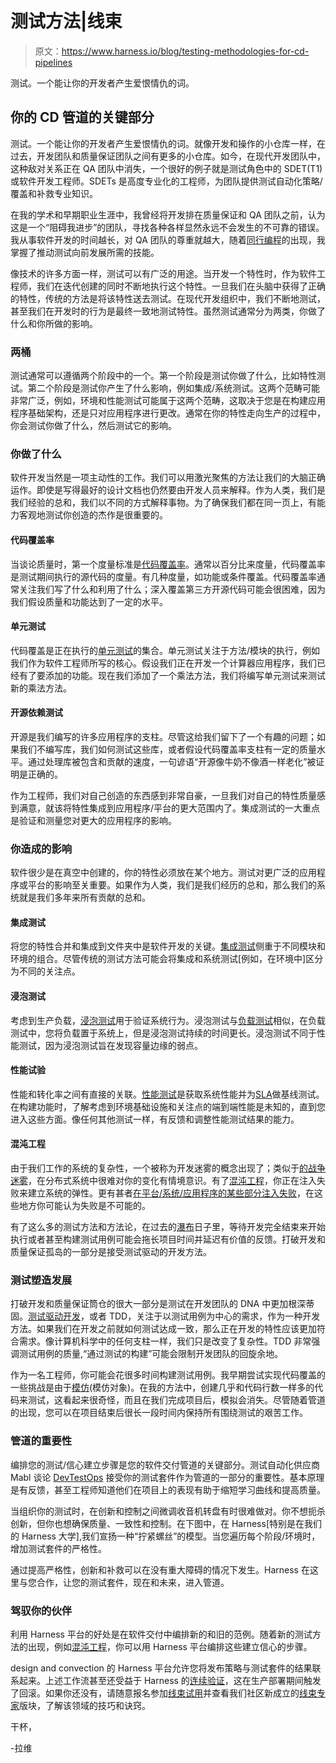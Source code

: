 # 测试方法|线束

> 原文：<https://www.harness.io/blog/testing-methodologies-for-cd-pipelines>

测试。一个能让你的开发者产生爱恨情仇的词。

## 你的 CD 管道的关键部分

测试。一个能让你的开发者产生爱恨情仇的词。就像开发和操作的小仓库一样，在过去，开发团队和质量保证团队之间有更多的小仓库。如今，在现代开发团队中，这种敌对关系正在 QA 团队中消失，一个很好的例子就是测试角色中的 SDET(T1)或软件开发工程师。SDETs 是高度专业化的工程师，为团队提供测试自动化策略/覆盖和补救专业知识。

在我的学术和早期职业生涯中，我曾经将开发排在质量保证和 QA 团队之前，认为这是一个“阻碍我进步”的团队，寻找各种各样显然永远不会发生的不可靠的错误。我从事软件开发的时间越长，对 QA 团队的尊重就越大，随着[同行编程](https://en.wikipedia.org/wiki/Pair_programming)的出现，我掌握了推动测试向前发展所需的技能。

像技术的许多方面一样，测试可以有广泛的用途。当开发一个特性时，作为软件工程师，我们在迭代创建的同时不断地执行这个特性。一旦我们在头脑中获得了正确的特性，传统的方法是将该特性送去测试。在现代开发组织中，我们不断地测试，甚至我们在开发时的行为是最终一致地测试特性。虽然测试通常分为两类，你做了什么和你所做的影响。

### 两桶

测试通常可以遵循两个阶段中的一个。第一个阶段是测试你做了什么，比如特性测试。第二个阶段是测试你产生了什么影响，例如集成/系统测试。这两个范畴可能非常广泛，例如，环境和性能测试可能属于这两个范畴，这取决于您是在构建应用程序基础架构，还是只对应用程序进行更改。通常在你的特性走向生产的过程中，你会测试你做了什么，然后测试它的影响。

### 你做了什么

软件开发当然是一项主动性的工作。我们可以用激光聚焦的方法让我们的大脑正确运作。即使是写得最好的设计文档也仍然要由开发人员来解释。作为人类，我们是我们经验的总和，我们以不同的方式解释事物。为了确保我们都在同一页上，有能力客观地测试你创造的杰作是很重要的。

#### 代码覆盖率

当谈论质量时，第一个度量标准是[代码覆盖率](https://en.wikipedia.org/wiki/Code_coverage)。通常以百分比来度量，代码覆盖率是测试期间执行的源代码的度量。有几种度量，如功能或条件覆盖。代码覆盖率通常关注我们写了什么和利用了什么；深入覆盖第三方开源代码可能会很困难，因为我们假设质量和功能达到了一定的水平。

#### 单元测试

代码覆盖是正在执行的[单元测试](https://en.wikipedia.org/wiki/Unit_testing)的集合。单元测试关注于方法/模块的执行，例如我们作为软件工程师所写的核心。假设我们正在开发一个计算器应用程序，我们已经有了要添加的功能。现在我们添加了一个乘法方法，我们将编写单元测试来测试新的乘法方法。

#### 开源依赖测试

开源是我们编写的许多应用程序的支柱。尽管这给我们留下了一个有趣的问题；如果我们不编写库，我们如何测试这些库，或者假设代码覆盖率支柱有一定的质量水平。通过处理库被包含和贡献的速度，一句谚语“开源像牛奶不像酒一样老化”被证明是正确的。

作为工程师，我们对自己创造的东西感到非常自豪，一旦我们对自己的特性质量感到满意，就该将特性集成到应用程序/平台的更大范围内了。集成测试的一大重点是验证和测量您对更大的应用程序的影响。

### 你造成的影响

软件很少是在真空中创建的，你的特性必须放在某个地方。测试对更广泛的应用程序或平台的影响至关重要。如果作为人类，我们是我们经历的总和，那么我们的系统就是我们多年来所有贡献的总和。

#### 集成测试

将您的特性合并和集成到文件夹中是软件开发的关键。[集成测试](https://en.wikipedia.org/wiki/Integration_testing)侧重于不同模块和环境的组合。尽管传统的测试方法可能会将集成和系统测试[例如，在环境中]区分为不同的关注点。

#### 浸泡测试

考虑到生产负载，[浸泡测试](https://en.wikipedia.org/wiki/Soak_testing)用于验证系统行为。浸泡测试与[负载测试](https://en.wikipedia.org/wiki/Load_testing)相似，在负载测试中，您将负载置于系统上，但是浸泡测试持续的时间更长。浸泡测试不同于性能测试，因为浸泡测试旨在发现容量边缘的弱点。

#### 性能试验

性能和转化率之间有直接的关联。[性能测试](https://en.wikipedia.org/wiki/Software_performance_testing)是获取系统性能并为[SLA](https://en.wikipedia.org/wiki/Service-level_agreement)做基线测试。在构建功能时，了解考虑到环境基础设施和关注点的端到端性能是未知的，直到您进入这些方面。像任何其他测试一样，有反馈和调整性能测试结果的能力。

#### 混沌工程

由于我们工作的系统的复杂性，一个被称为开发迷雾的概念出现了；类似于[的战争迷雾](https://en.wikipedia.org/wiki/Fog_of_war)，在分布式系统中很难对你的变化有情境意识。有了[混沌工程](https://harness.io/2020/03/chaos-engineering-your-continuous-delivery-pipeline-is-the-best-place-to-experiment/)，你正在注入失败来建立系统的弹性。更有甚者[在平台/系统/应用程序的某些部分注入失败](https://community.harness.io/t/gremlin-chaos-workflow-breaking-things-on-purpose/384)，在这些地方你可能认为失败是不可能的。

有了这么多的测试方法和方法论，在过去的[瀑布](https://en.wikipedia.org/wiki/Waterfall_model)日子里，等待开发完全结束来开始执行或者甚至构建测试用例可能会拖长项目时间并延迟有价值的反馈。打破开发和质量保证孤岛的一部分是接受测试驱动的开发方法。

### 测试塑造发展

打破开发和质量保证筒仓的很大一部分是测试在开发团队的 DNA 中更加根深蒂固。[测试驱动开发](https://en.wikipedia.org/wiki/Test-driven_development)，或者 TDD，关注于以测试用例为中心的需求，作为一种开发方法。如果我们在开发之前就如何测试达成一致，那么正在开发的特性应该更加符合需求。像计算机科学中的任何支柱一样，我们只是改变了复杂性。TDD 非常强调测试用例的质量,“通过测试的构建”可能会限制开发团队的回旋余地。

作为一名工程师，你可能会花很多时间构建测试用例。我早期尝试实现代码覆盖的一些挑战是由于[模仿](https://en.wikipedia.org/wiki/Mock_object)(模仿对象)。在我的方法中，创建几乎和代码行数一样多的代码来测试，这看起来很奇怪，而且在我们完成项目后，模拟会消失。尽管随着管道的出现，您可以在项目结束后很长一段时间内保持所有围绕测试的艰苦工作。

### 管道的重要性

编排您的测试/信心建立步骤是您的软件交付管道的关键部分。测试自动化供应商 Mabl 谈论 [DevTestOps](https://www.infoq.com/news/2020/05/shift-left-test-mabl-devtestops/) 接受你的测试套件作为管道的一部分的重要性。基本原理是有反馈，甚至工程师知道他们在项目上的表现有助于缩短学习曲线和提高质量。

当组织你的测试时，在创新和控制之间微调收音机转盘有时很难做对。你不想扼杀创新，但你也想确保质量、一致性和控制。在下图中，在 Harness[特别是在我们的 Harness 大学],我们宣扬一种“拧紧螺丝”的模型。当您遍历每个阶段/环境时，增加测试套件的严格性。

通过提高严格性，创新和补救可以在没有重大障碍的情况下发生。Harness 在这里与您合作，让您的测试套件，现在和未来，进入管道。

### 驾驭你的伙伴

利用 Harness 平台的好处是在软件交付中编排新的和旧的范例。随着新的测试方法的出现，例如[混沌工程](https://community.harness.io/t/gremlin-chaos-workflow-breaking-things-on-purpose/384)，你可以用 Harness 平台编排这些建立信心的步骤。

design and convection 的 Harness 平台允许您将发布策略与测试套件的结果联系起来。上述工作流甚至还受益于 Harness 的[连续验证](https://harness.io/platform/continuous-verification/)，这在生产部署期间触发了回滚。如果你还没有，请随意报名参加[线束试用](https://harness.io/try-continuous-delivery-as-a-service-for-free/)并查看我们社区新成立的[线束专家](https://community.harness.io/c/harness-experts/10)版块，了解该领域的技巧和诀窍。

干杯，

-拉维